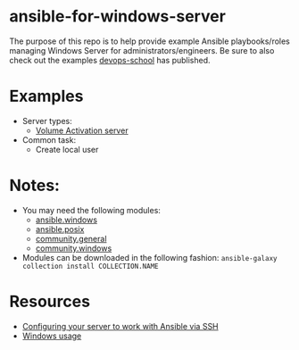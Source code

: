 # ansible-for-windows-server
The purpose of this repo is to help provide example Ansible playbooks/roles managing Windows Server for administrators/engineers. Be sure to also check out the examples [devops-school](https://gist.github.com/devops-school/52c8de8924555f91c50e3a016556060f) has published.

# Examples
- Server types:
  - [Volume Activation server](https://github.com/retsofj/ansible-for-windows-server/tree/main/roles/volume-activation-server)
- Common task:
  - Create local user

# Notes:
- You may need the following modules:
  - [ansible.windows](https://docs.ansible.com/ansible/latest/collections/ansible/windows/)
  - [ansible.posix](https://docs.ansible.com/ansible/latest/collections/ansible/posix/)
  - [community.general](https://docs.ansible.com/ansible/latest/collections/community/general/)
  - [community.windows](https://docs.ansible.com/ansible/latest/collections/community/windows/)
- Modules can be downloaded in the following fashion: `ansible-galaxy collection install COLLECTION.NAME`

# Resources
- [Configuring your server to work with Ansible via SSH](https://docs.ansible.com/ansible/latest/os_guide/windows_ssh.html)
- [Windows usage](https://docs.ansible.com/ansible/latest/os_guide/windows_usage.html)
